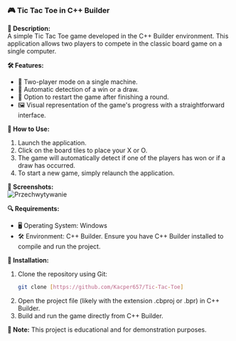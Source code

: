 ### 🎮 Tic Tac Toe in C++ Builder

**📝 Description:**  
A simple Tic Tac Toe game developed in the C++ Builder environment. This application allows two players to compete in the classic board game on a single computer.

**🛠 Features:**
- 🎲 Two-player mode on a single machine.
- 🔄 Automatic detection of a win or a draw.
- 🔄 Option to restart the game after finishing a round.
- 🖼 Visual representation of the game's progress with a straightforward interface.

**🚀 How to Use:**
1. Launch the application.
2. Click on the board tiles to place your X or O.
3. The game will automatically detect if one of the players has won or if a draw has occurred.
4. To start a new game, simply relaunch the application.

**📸 Screenshots:**  
![Przechwytywanie](https://github.com/Kacper657/Tic-Tac-Toe/assets/127960359/0a4da18d-9e9e-4c2c-b01b-72749160773c)

**🔍 Requirements:**
- 🖥 Operating System: Windows
- 🛠 Environment: C++ Builder. Ensure you have C++ Builder installed to compile and run the project.

**🚀 Installation:**
1. Clone the repository using Git:
   ```bash
   git clone [https://github.com/Kacper657/Tic-Tac-Toe]
   ```
2. Open the project file (likely with the extension .cbproj or .bpr) in C++ Builder.
3. Build and run the game directly from C++ Builder.

**📣 Note:** This project is educational and for demonstration purposes.
